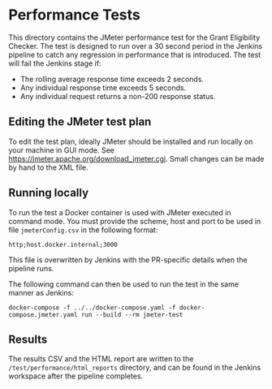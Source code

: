 # Performance Tests
This directory contains the JMeter performance test for the Grant Eligibility Checker. The test is designed to run over a 30 second period in the Jenkins pipeline to catch any regression in performance that is introduced. The test will fail the Jenkins stage if:

- The rolling average response time exceeds 2 seconds.
- Any individual response time exceeds 5 seconds.
- Any individual request returns a non-200 response status.

## Editing the JMeter test plan
To edit the test plan, ideally JMeter should be installed and run locally on your machine in GUI mode. See https://jmeter.apache.org/download_jmeter.cgi. Small changes can be made by hand to the XML file.

## Running locally
To run the test a Docker container is used with JMeter executed in command mode. You must provide the scheme, host and port to be used in file `jmeterConfig.csv` in the following format:

```
http;host.docker.internal;3000
```

This file is overwritten by Jenkins with the PR-specific details when the pipeline runs.

The following command can then be used to run the test in the same manner as Jenkins:

```
docker-compose -f ../../docker-compose.yaml -f docker-compose.jmeter.yaml run --build --rm jmeter-test
```

## Results

The results CSV and the HTML report are written to the `/test/performance/html_reports` directory, and can be found in the Jenkins workspace after the pipeline completes.
